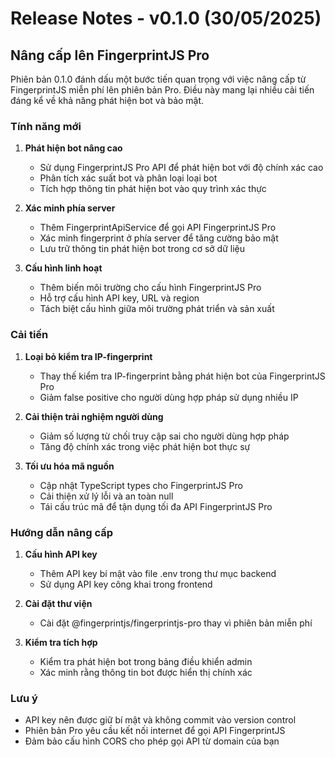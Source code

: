 # Release Notes - v0.1.0 (30/05/2025)

## Nâng cấp lên FingerprintJS Pro

Phiên bản 0.1.0 đánh dấu một bước tiến quan trọng với việc nâng cấp từ FingerprintJS miễn phí lên phiên bản Pro. Điều này mang lại nhiều cải tiến đáng kể về khả năng phát hiện bot và bảo mật.

### Tính năng mới

1. **Phát hiện bot nâng cao**
   - Sử dụng FingerprintJS Pro API để phát hiện bot với độ chính xác cao
   - Phân tích xác suất bot và phân loại loại bot
   - Tích hợp thông tin phát hiện bot vào quy trình xác thực

2. **Xác minh phía server**
   - Thêm FingerprintApiService để gọi API FingerprintJS Pro
   - Xác minh fingerprint ở phía server để tăng cường bảo mật
   - Lưu trữ thông tin phát hiện bot trong cơ sở dữ liệu

3. **Cấu hình linh hoạt**
   - Thêm biến môi trường cho cấu hình FingerprintJS Pro
   - Hỗ trợ cấu hình API key, URL và region
   - Tách biệt cấu hình giữa môi trường phát triển và sản xuất

### Cải tiến

1. **Loại bỏ kiểm tra IP-fingerprint**
   - Thay thế kiểm tra IP-fingerprint bằng phát hiện bot của FingerprintJS Pro
   - Giảm false positive cho người dùng hợp pháp sử dụng nhiều IP

2. **Cải thiện trải nghiệm người dùng**
   - Giảm số lượng từ chối truy cập sai cho người dùng hợp pháp
   - Tăng độ chính xác trong việc phát hiện bot thực sự

3. **Tối ưu hóa mã nguồn**
   - Cập nhật TypeScript types cho FingerprintJS Pro
   - Cải thiện xử lý lỗi và an toàn null
   - Tái cấu trúc mã để tận dụng tối đa API FingerprintJS Pro

### Hướng dẫn nâng cấp

1. **Cấu hình API key**
   - Thêm API key bí mật vào file .env trong thư mục backend
   - Sử dụng API key công khai trong frontend

2. **Cài đặt thư viện**
   - Cài đặt @fingerprintjs/fingerprintjs-pro thay vì phiên bản miễn phí

3. **Kiểm tra tích hợp**
   - Kiểm tra phát hiện bot trong bảng điều khiển admin
   - Xác minh rằng thông tin bot được hiển thị chính xác

### Lưu ý

- API key nên được giữ bí mật và không commit vào version control
- Phiên bản Pro yêu cầu kết nối internet để gọi API FingerprintJS
- Đảm bảo cấu hình CORS cho phép gọi API từ domain của bạn